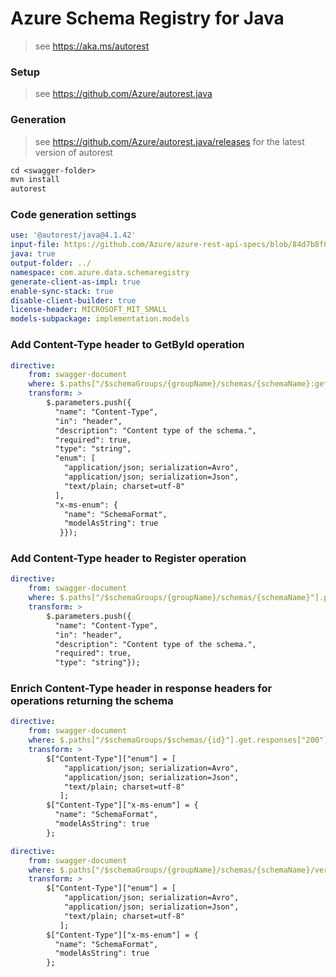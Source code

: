 # Azure Schema Registry for Java

> see https://aka.ms/autorest

### Setup

> see https://github.com/Azure/autorest.java

### Generation
> see https://github.com/Azure/autorest.java/releases for the latest version of autorest
```ps
cd <swagger-folder>
mvn install
autorest
```

### Code generation settings
```yaml
use: '@autorest/java@4.1.42'
input-file: https://github.com/Azure/azure-rest-api-specs/blob/84d7b8f05a60d12922341578434b512540563850/specification/schemaregistry/data-plane/Microsoft.EventHub/stable/2023-07-01/schemaregistry.json
java: true
output-folder: ../
namespace: com.azure.data.schemaregistry
generate-client-as-impl: true
enable-sync-stack: true
disable-client-builder: true
license-header: MICROSOFT_MIT_SMALL
models-subpackage: implementation.models
```

### Add Content-Type header to GetById operation

```yaml
directive:
    from: swagger-document
    where: $.paths["/$schemaGroups/{groupName}/schemas/{schemaName}:get-id"].post
    transform: >
        $.parameters.push({
          "name": "Content-Type",
          "in": "header",
          "description": "Content type of the schema.",
          "required": true,
          "type": "string",
          "enum": [
            "application/json; serialization=Avro",
            "application/json; serialization=Json",
            "text/plain; charset=utf-8"
          ],
          "x-ms-enum": {
            "name": "SchemaFormat",
            "modelAsString": true
           }});
```

### Add Content-Type header to Register operation

```yaml
directive:
    from: swagger-document
    where: $.paths["/$schemaGroups/{groupName}/schemas/{schemaName}"].put
    transform: >
        $.parameters.push({
          "name": "Content-Type",
          "in": "header",
          "description": "Content type of the schema.",
          "required": true,
          "type": "string"});
```

### Enrich Content-Type header in response headers for operations returning the schema

```yaml
directive:
    from: swagger-document
    where: $.paths["/$schemaGroups/$schemas/{id}"].get.responses["200"].headers
    transform: >
        $["Content-Type"]["enum"] = [
            "application/json; serialization=Avro",
            "application/json; serialization=Json",
            "text/plain; charset=utf-8"
           ];
        $["Content-Type"]["x-ms-enum"] = {
          "name": "SchemaFormat",
          "modelAsString": true
        };  
```

```yaml
directive:
    from: swagger-document
    where: $.paths["/$schemaGroups/{groupName}/schemas/{schemaName}/versions/{schemaVersion}"].get.responses["200"].headers
    transform: >
        $["Content-Type"]["enum"] = [
            "application/json; serialization=Avro",
            "application/json; serialization=Json",
            "text/plain; charset=utf-8"
           ];
        $["Content-Type"]["x-ms-enum"] = {
          "name": "SchemaFormat",
          "modelAsString": true
        };  
```

